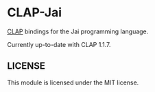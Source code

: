 # CLAP-Jai

[CLAP](https://github.com/free-audio/clap) bindings for the Jai programming language.

Currently up-to-date with CLAP 1.1.7.

## LICENSE

This module is licensed under the MIT license.

